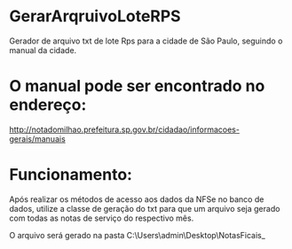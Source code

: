 # GerarArqruivoLoteRPS
Gerador de arquivo txt de lote Rps para a cidade de São Paulo, seguindo o manual da cidade.

# O manual pode ser encontrado no endereço: 
 http://notadomilhao.prefeitura.sp.gov.br/cidadao/informacoes-gerais/manuais
 
# Funcionamento:
Após realizar os métodos de acesso aos dados da NFSe no banco de dados, utilize a classe de geração do txt para que um arquivo seja gerado 
com todas as notas de serviço do respectivo mês.

O arquivo será gerado na pasta C:\Users\admin\Desktop\NotasFicais_
